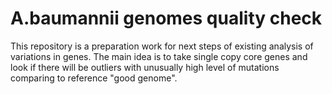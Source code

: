 # A.baumannii genomes quality check

This repository is a preparation work for next steps of existing analysis of variations in genes. The main idea is to take single copy core genes and look if there will be outliers with unusually high level of mutations comparing to reference "good genome".